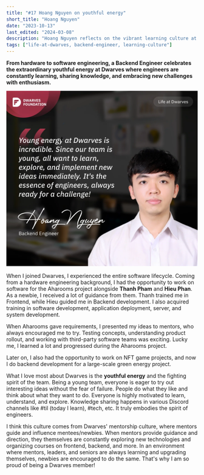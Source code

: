 ```yaml
---
title: "#17 Hoang Nguyen on youthful energy"
short_title: "Hoang Nguyen"
date: "2023-10-13"
last_edited: "2024-03-08"
description: "Hoang Nguyen reflects on the vibrant learning culture at Dwarves, where young engineers eagerly explore new technologies and embrace challenges"
tags: ["life-at-dwarves, backend-engineer, learning-culture"]
---
```


**From hardware to software engineering, a Backend Engineer celebrates the extraordinary youthful energy at Dwarves where engineers are constantly learning, sharing knowledge, and embracing new challenges with enthusiasm.**

![Hoang Nguyen - Backend Engineer at Dwarves](assets/notion-image-1744012282817-z4kfl.webp)

When I joined Dwarves, I experienced the entire software lifecycle. Coming from a hardware engineering background, I had the opportunity to work on software for the Aharooms project alongside **Thanh Pham** and **Hieu Phan**. As a newbie, I received a lot of guidance from them. Thanh trained me in Frontend, while Hieu guided me in Backend development. I also acquired training in software development, application deployment, server, and system development.

When Aharooms gave requirements, I presented my ideas to mentors, who always encouraged me to try. Testing concepts, understanding product rollout, and working with third-party software teams was exciting. Lucky me, I learned a lot and progressed during the Aharooms project.

Later on, I also had the opportunity to work on NFT game projects, and now I do backend development for a large-scale green energy project.

What I love most about Dwarves is the **youthful energy** and the fighting spirit of the team. Being a young team, everyone is eager to try out interesting ideas without the fear of failure. People do what they like and think about what they want to do. Everyone is highly motivated to learn, understand, and explore. Knowledge sharing happens in various Discord channels like #til (today I learn), #tech, etc. It truly embodies the spirit of engineers.

I think this culture comes from Dwarves' mentorship culture, where mentors guide and influence mentees/newbies. When mentors provide guidance and direction, they themselves are constantly exploring new technologies and organizing courses on frontend, backend, and more. In an environment where mentors, leaders, and seniors are always learning and upgrading themselves, newbies are encouraged to do the same. That's why I am so proud of being a Dwarves member!
